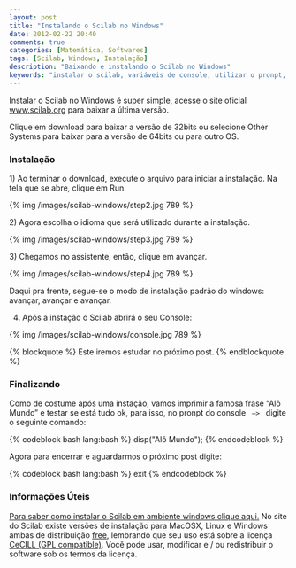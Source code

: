 ```yaml
---
layout: post
title: "Instalando o Scilab no Windows"
date: 2012-02-22 20:40
comments: true
categories: [Matemática, Softwares]
tags: [Scilab, Windows, Instalação]
description: "Baixando e instalando o Scilab no Windows"
keywords: "instalar o scilab, variáveis de console, utilizar o pronpt, sistemas operacionais que rodam o scilab, instalar scilabian no windows, instalação e configuração, install scilab, download do scilab, baixar o scilab, conhecer o software,  baixar versão 32 bits, baixar versão 64 bits"
---
```

<p>
Instalar o Scilab no Windows é super simple, acesse o site oficial <a href="http://www.scilab.org" title="Site oficial do Scilab para download da ferramenta e tutoriais">www.scilab.org</a> para baixar a última versão.
</p>

<!-- more -->

<p>
Clique em download para baixar a versão de 32bits ou selecione Other Systems para baixar para a versão de 64bits ou para outro OS.
</p>

<h3>Instalação</h3>
<p>
1) Ao terminar o download, execute o arquivo para iniciar a instalação. Na tela que se abre, clique em Run.
</p>

{% img /images/scilab-windows/step2.jpg 789 %}

<p>
2) Agora escolha o idioma que será utilizado durante a instalação.
</p>
{% img /images/scilab-windows/step3.jpg 789 %}

<p>
3) Chegamos no assistente, então, clique em avançar.
</p>
{% img /images/scilab-windows/step4.jpg 789 %}

<p>
Daqui pra frente, segue-se o modo de instalação padrão do windows: avançar, avançar e avançar. <br />

4) Após a instação o Scilab abrirá o seu Console:
</p>

{% img /images/scilab-windows/console.jpg 789 %}

{% blockquote %}
Este iremos estudar no próximo post.
{% endblockquote %}


<h3>Finalizando</h3>
<p>
Como de costume após uma instação, vamos imprimir a famosa frase “Alô Mundo” e testar se está tudo ok, para isso, no pronpt do 
console <code> –> </code> digite o seguinte comando:
</p>
{% codeblock bash lang:bash %}
disp("Alô Mundo");
{% endcodeblock %}

<p>
Agora para encerrar e aguardarmos o próximo post digite:
</p>
{% codeblock bash lang:bash %}
exit
{% endcodeblock %}

<h3>Informações Úteis</h3>

<a href="http://leandronunes.com/blog/2012/02/22/instalando-o-scilab-no-linux/">Para saber como instalar o Scilab em ambiente windows clique aqui.</a>
No site  do Scilab existe versões de instalação para MacOSX, Linux e Windows ambas de distribuição <a href="http://www.gnu.org/licenses/license-list.html" title="Ir para outro site" target="_blank">free</a>, 
lembrando que seu uso está sobre a licença <a href="http://www.cecill.info/" title="Ir para outro site" target="_blank">CeCILL (GPL compatible)</a>. Você pode usar, modificar e / ou redistribuir o software sob os termos da licença.


